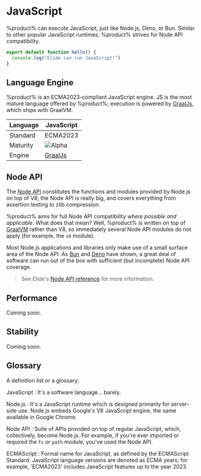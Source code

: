 # JavaScript

%product% can execute JavaScript, just like Node.js, Deno, or Bun. Similar to other popular JavaScript runtimes,
%product% strives for Node API compatibility.

```Javascript
export default function hello() {
  console.log("Elide can run JavaScript!")
}
```

## Language Engine

%product% is an ECMA2023-compliant JavaScript engine. JS is the most mature language offered by %product%; execution is
powered by [GraalJs](https://github.com/oracle/graaljs), which ships with GraalVM.

| Language | **JavaScript**                                      |
|----------|-----------------------------------------------------|
| Standard | ECMA2023                                            |
| Maturity | ![Alpha](https://img.shields.io/badge/-beta-purple) |
| Engine   | [GraalJs](https://github.com/oracle/graaljs)        |

## Node API

The [Node API](https://nodejs.org/api) constitutes the functions and modules provided by Node.js on top of V8; the Node
API is really big, and covers everything from assertion testing to zlib compression.

%product% aims for full Node API compatibility _where possible and applicable._ What does that mean? Well, %product% is
written on top of [GraalVM](https://graalvm.org) rather than V8, so immediately several Node API modules do not apply
(for example, the `v8` module).

Most Node.js applications and libraries only make use of a small surface area of the Node API. As [Bun](https://bun.sh)
and [Deno](https://deno.land) have shown, a great deal of software can run out of the box with sufficient
(but incomplete) Node API coverage.

> See Elide's [Node API reference](Node-API.md) for more information.

## Performance

Coming soon.

## Stability

Coming soon.

## Glossary

A definition list or a glossary:

JavaScript
: It's a software language... barely.

Node.js
: It's a JavaScript runtime which is designed primarily for server-side use. Node.js embeds Google's V8 JavaScript
engine, the same available in Google Chrome.

Node API
: Suite of APIs provided on top of regular JavaScript, which, collectively, become Node.js. For example, if you're ever
imported or required the `fs` or `path` module, you've used the Node API.

ECMAScript
: Formal name for JavaScript, as defined by the ECMAScript Standard. JavaScript language versions are denoted as ECMA
years; for example, 'ECMA2023' includes JavaScript features up to the year 2023.
